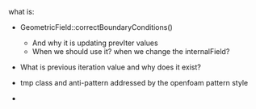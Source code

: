 what is:
  - GeometricField::correctBoundaryConditions()
    - And why it is updating prevIter values
    - When we should use it? when we change the internalField?

  - What is previous iteration value and why does it exist?

  - tmp class and anti-pattern addressed by the openfoam pattern style

  - 

